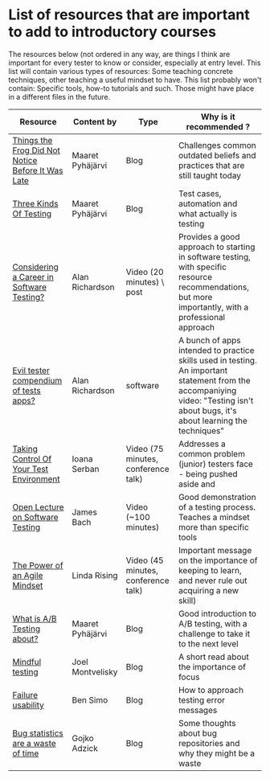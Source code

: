 # List of resources that are important to add to introductory courses

The resources below (not ordered in any way, are things I think are important for every tester to know or consider, especially at entry level.
This list will contain various types of resources: Some teaching concrete techniques, other teaching a useful mindset to have.
This list probably won't contain: Specific tools, how-to tutorials and such. Those might have place in a different files in the future.





|Resource|Content by| Type |Why is it recommended ?|
|---|---|---|---|
|[Things the Frog Did Not Notice Before It Was Late](http://visible-quality.blogspot.com/2018/02/things-frog-did-not-notice-before-it.html)|Maaret Pyhäjärvi|Blog|Challenges common outdated beliefs and practices that are still taught today|
|[Three Kinds Of Testing](https://visible-quality.blogspot.com/2018/09/three-kinds-of-testing.html)|Maaret Pyhäjärvi|Blog|Test cases, automation and what actually is testing|
|[Considering a Career in Software Testing?](http://blog.eviltester.com/2018/02/considering-software-testing-career.html)   |Alan Richardson|Video (20 minutes) \ post|Provides a good approach to starting in software testing, with specific resource recommendations, but more importantly, with a professional approach|
|[Evil tester compendium of tests apps?](http://blog.eviltester.com/2018/08/compendium-test-apps-1-2.html)|Alan Richardson|software|A bunch of apps intended to practice skills used in testing. An important statement from the accompaniying video: "Testing isn't about bugs, it's about learning the techniques"|
|[Taking Control Of Your Test Environment](https://www.youtube.com/watch?v=ufZ4tDSgvv8)|Ioana Serban|Video (75 minutes, conference talk)|Addresses a common problem (junior) testers face - being pushed aside and |
|[Open Lecture on Software Testing](https://www.youtube.com/watch?v=ILkT_HV9DVU)|James Bach|Video (~100 minutes)|Good demonstration of a testing process. Teaches a mindset more than specific tools|
|[The Power of an Agile Mindset](https://www.youtube.com/watch?v=SMvVJwwMn5A)|Linda Rising|Video (45 minutes, conference talk)|Important message on the importance of keeping to learn, and never rule out acquiring a new skill)|
|[What is A/B Testing about?](https://visible-quality.blogspot.com/2018/07/what-is-ab-testing-about.html)|Maaret Pyhäjärvi|Blog|Good introduction to A/B testing, with a challenge to take it to the next level|
|[Mindful testing](http://qablog.practitest.com/mindful-testing/)|Joel Montvelisky|Blog|A short read about the importance of focus|
|[Failure usability](http://www.questioningsoftware.com/2007/08/failure-usability.html)|Ben Simo|Blog|How to approach testing error messages|
|[Bug statistics are a waste of time](https://gojko.net/2011/05/17/bug-statistics-are-a-waste-of-time/)|Gojko Adzick|Blog|Some thoughts about bug repositories and why they might be a waste|


